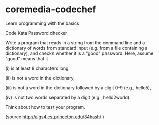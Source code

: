 # coremedia-codechef
Learn programming with the basics

Code Kata Password checker

Write a program that reads in a string from the command line and a dictionary of words from standard input (e.g. from a file containing a dictionary), and checks whether it is a "good" password. Here, assume "good" means that it

(i) is at least 8 characters long,

(ii) is not a word in the dictionary,

(iii) is not a word in the dictionary followed by a digit 0-9 (e.g., hello5),

(iv) is not two words separated by a digit (e.g., hello2world).

Think about how to test your program.

(source http://algs4.cs.princeton.edu/34hash/ )
